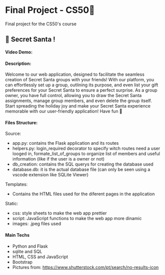 # Final Project - CS50🏁
Final project for the CS50's course

## 🎁 Secret Santa !
#### Video Demo:  <URL HERE>
#### Description:
Welcome to our web application, designed to facilitate the seamless creation of Secret Santa groups with your friends! With our platform, you can effortlessly set up a group, outlining its purpose, and even list your gift preferences for your Secret Santa to ensure a perfect surprise. As a group owner, you have full control, allowing you to draw the Secret Santa assignments, manage group members, and even delete the group itself. Start spreading the holiday joy and make your Secret Santa experience memorable with our user-friendly application!
Have fun 💙

#### Files Structure:
Source:
  - app.py: contains the Flask application and its routes
  - helpers.py: login_required decorator to specify witch routes need a user looged in, formate_list_of_groups to organize list of members and useful information (like if the user is a owner or not)
  - db_creation: contains the SQL querys for creating the database used
  - database.db: it is the actual database file (can only be seen using a vscode extension like SQLite Viewer)

Templates:
  - Contains the HTML files used for the diferent pages in the application

Static:
  - css: style sheets to make the web app prettier
  - script: JavaScript functions to make the web app more dinamic
  - images: .jpeg files used

#### Main Techs
- Python and Flask
- sqlite and SQL
- HTML, CSS and JavaScript
- Bootstrap
- Pictures from: https://www.shutterstock.com/pt/search/no-results-icon
